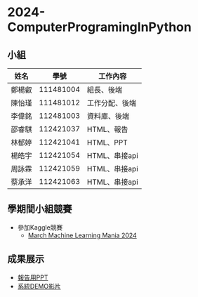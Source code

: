 # 2024-ComputerProgramingInPython
## 小組
| 姓名 | 學號 | 工作內容 |
|-------|-------|-------|
| 鄭楊叡 | 111481004 | 組長、後端 |
| 陳怡瑾 | 111481012 | 工作分配、後端 |
| 李偉銘 | 112481003 | 資料庫、後端 |
| 邵睿騏 | 112421037 | HTML、報告 |
| 林郁婷 | 112421041 | HTML、PPT |
| 楊皓宇 | 112421054 | HTML、串接api |
| 周詠霖 | 112421059 | HTML、串接api |
| 蔡承洋 | 112421063 | HTML、串接api |

## 學期間小組競賽
- 參加Kaggle競賽
  - [March Machine Learning Mania 2024](https://www.kaggle.com/competitions/march-machine-learning-mania-2024)
## 成果展示
- [報告用PPT](https://www.canva.com/design/DAGCBGLDC90/1TrzQfKHWJiNC0_z26-lcw/edit?utm_content=DAGCBGLDC90&utm_campaign=designshare&utm_medium=link2&utm_source=sharebutton)</br>
- [系統DEMO影片](https://www.youtube.com/watch?v=X-0GFfpIMTc)
